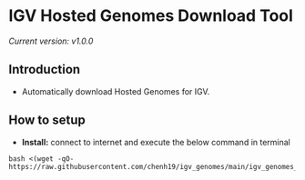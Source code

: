# IGV Hosted Genomes Download Tool
*Current version: v1.0.0*

## Introduction
- Automatically download Hosted Genomes for IGV.

## How to setup
- **Install:** connect to internet and execute the below command in terminal  
```
bash <(wget -qO- https://raw.githubusercontent.com/chenh19/igv_genomes/main/igv_genomes_download.sh)
```
